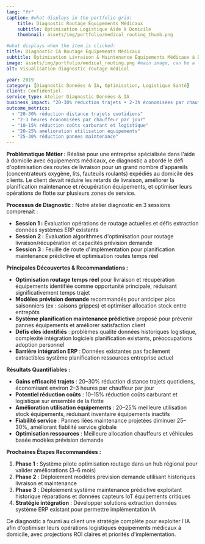 ```yaml
---
lang: "fr"
caption: #what displays in the portfolio grid:
    title: Diagnostic Routage Équipements Médicaux
    subtitle: Optimisation Logistique Aide à Domicile
    thumbnail: assets/img/portfolio/medical_routing_thumb.png

#what displays when the item is clicked:
title: Diagnostic IA Routage Équipements Médicaux
subtitle: Optimisation Livraison & Maintenance Équipements Médicaux à Domicile
image: assets/img/portfolio/medical_routing.png #main image, can be a link or a file in assets/img/portfolio
alt: Visualisation diagnostic routage médical

year: 2019
category: [Diagnostic Données & IA, Optimisation, Logistique Santé]
client: Confidentiel
service_type: Atelier Diagnostic Données & IA
business_impact: "20-30% réduction trajets • 2-3h économisées par chauffeur/jour • 10-15% réduction coûts logistique"
outcome_metrics:
  - "20-30% réduction distance trajets quotidiens"
  - "2-3 heures économisées par chauffeur par jour"
  - "10-15% réduction coûts carburant et logistique"
  - "20-25% amélioration utilisation équipements"
  - "25-30% réduction pannes maintenance"
---
```


**Problématique Métier :**
Réalisé pour une entreprise spécialisée dans l'aide à domicile avec équipements médicaux, ce diagnostic a abordé le défi d'optimisation des routes de livraison pour un grand nombre d'appareils (concentrateurs oxygène, lits, fauteuils roulants) expédiés au domicile des clients. Le client devait réduire les retards de livraison, améliorer la planification maintenance et récupération équipements, et optimiser leurs opérations de flotte sur plusieurs zones de service.

**Processus de Diagnostic :**
Notre atelier diagnostic en 3 sessions comprenait :
- **Session 1 :** Évaluation opérations de routage actuelles et défis extraction données systèmes ERP existants
- **Session 2 :** Évaluation algorithmes d'optimisation pour routage livraison/récupération et capacités prévision demande
- **Session 3 :** Feuille de route d'implémentation pour planification maintenance prédictive et optimisation routes temps réel

**Principales Découvertes & Recommandations :**
- **Optimisation routage temps réel** pour livraison et récupération équipements identifiée comme opportunité principale, réduisant significativement temps trajet
- **Modèles prévision demande** recommandés pour anticiper pics saisonniers (ex : saisons grippes) et optimiser allocation stock entre entrepôts
- **Système planification maintenance prédictive** proposé pour prévenir pannes équipements et améliorer satisfaction client
- **Défis clés identifiés** : problèmes qualité données historiques logistique, complexité intégration logiciels planification existants, préoccupations adoption personnel
- **Barrière intégration ERP** : Données existantes pas facilement extractibles système planification ressources entreprise actuel

**Résultats Quantifiables :**
- **Gains efficacité trajets** : 20–30% réduction distance trajets quotidiens, économisant environ 2–3 heures par chauffeur par jour
- **Potentiel réduction coûts** : 10–15% réduction coûts carburant et logistique sur ensemble de la flotte
- **Amélioration utilisation équipements** : 20–25% meilleure utilisation stock équipements, réduisant inventaire équipements inactifs
- **Fiabilité service** : Pannes liées maintenance projetées diminuer 25–30%, améliorant fiabilité service globale
- **Optimisation ressources** : Meilleure allocation chauffeurs et véhicules basée modèles prévision demande

**Prochaines Étapes Recommandées :**
1. **Phase 1** : Système pilote optimisation routage dans un hub régional pour valider améliorations (3–6 mois)
2. **Phase 2** : Déploiement modèles prévision demande utilisant historiques livraison et maintenance
3. **Phase 3** : Déploiement système maintenance prédictive exploitant historique réparations et données capteurs IoT équipements critiques
4. **Stratégie intégration** : Développer solutions extraction données système ERP existant pour permettre implémentation IA

Ce diagnostic a fourni au client une stratégie complète pour exploiter l'IA afin d'optimiser leurs opérations logistiques équipements médicaux à domicile, avec projections ROI claires et priorités d'implémentation.